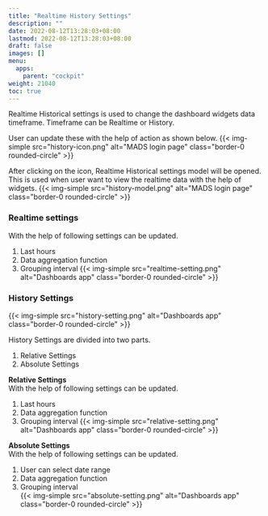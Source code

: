 ```yaml
---
title: "Realtime History Settings"
description: ""
date: 2022-08-12T13:28:03+08:00
lastmod: 2022-08-12T13:28:03+08:00
draft: false
images: []
menu:
  apps:
    parent: "cockpit"
weight: 21040
toc: true
---
```


Realtime Historical settings is used to change the dashboard widgets data timeframe.
Timeframe can be Realtime or History.

User can update these with the help of action as shown below.
{{< img-simple src="history-icon.png" alt="MADS login page" class="border-0 rounded-circle" >}}<br/>

After clicking on the icon, Realtime Historical settings model will be opened. This is used when user want to view the realtime data with the help of widgets.
{{< img-simple src="history-model.png" alt="MADS login page" class="border-0 rounded-circle" >}}

### Realtime settings
With the help of following settings can be updated.
1. Last hours
2. Data aggregation function
3. Grouping interval
{{< img-simple src="realtime-setting.png" alt="Dashboards app" class="border-0 rounded-circle" >}}
### History Settings
{{< img-simple src="history-setting.png" alt="Dashboards app" class="border-0 rounded-circle" >}}

History Settings are divided into two parts.

1. Relative Settings
2. Absolute Settings


**Relative Settings** <br/>
With the help of following settings can be updated.
1. Last hours
2. Data aggregation function
3. Grouping interval
{{< img-simple src="relative-setting.png" alt="Dashboards app" class="border-0 rounded-circle" >}}<br/>

**Absolute Settings**<br/>
With the help of following settings can be updated.<br/>
1. User can select date range<br/>
2. Data aggregation function<br/>
3. Grouping interval<br/>
{{< img-simple src="absolute-setting.png" alt="Dashboards app" class="border-0 rounded-circle" >}}